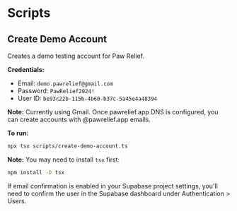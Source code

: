 # Scripts

## Create Demo Account

Creates a demo testing account for Paw Relief.

**Credentials:**
- Email: `demo.pawrelief@gmail.com`
- Password: `PawRelief2024!`
- User ID: `be93c22b-115b-4b60-b37c-5a45e4a48394`

**Note:** Currently using Gmail. Once pawrelief.app DNS is configured, you can create accounts with @pawrelief.app emails.

**To run:**

```bash
npx tsx scripts/create-demo-account.ts
```

**Note:** You may need to install `tsx` first:

```bash
npm install -D tsx
```

If email confirmation is enabled in your Supabase project settings, you'll need to confirm the user in the Supabase dashboard under Authentication > Users.
